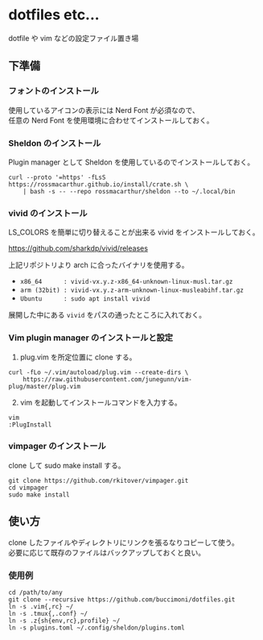 # dotfiles etc...

dotfile や vim などの設定ファイル置き場

## 下準備
### フォントのインストール

使用しているアイコンの表示には Nerd Font が必須なので、  
任意の Nerd Font を使用環境に合わせてインストールしておく。

### Sheldon のインストール
Plugin manager として Sheldon を使用しているのでインストールしておく。

```
curl --proto '=https' -fLsS https://rossmacarthur.github.io/install/crate.sh \
    | bash -s -- --repo rossmacarthur/sheldon --to ~/.local/bin
```

### vivid のインストール

LS_COLORS を簡単に切り替えることが出来る vivid をインストールしておく。

https://github.com/sharkdp/vivid/releases

上記リポジトリより arch に合ったバイナリを使用する。

- `x86_64      : vivid-vx.y.z-x86_64-unknown-linux-musl.tar.gz`
- `arm (32bit) : vivid-vx.y.z-arm-unknown-linux-musleabihf.tar.gz`
- `Ubuntu      : sudo apt install vivid`

展開した中にある `vivid` をパスの通ったところに入れておく。

### Vim plugin manager のインストールと設定

1. plug.vim を所定位置に clone する。

```
curl -fLo ~/.vim/autoload/plug.vim --create-dirs \
    https://raw.githubusercontent.com/junegunn/vim-plug/master/plug.vim
```

2. vim を起動してインストールコマンドを入力する。

```
vim
:PlugInstall
```

### vimpager のインストール

clone して sudo make install する。

```
git clone https://github.com/rkitover/vimpager.git
cd vimpager
sudo make install
```

## 使い方

clone したファイルやディレクトリにリンクを張るなりコピーして使う。  
必要に応じて既存のファイルはバックアップしておくと良い。

### 使用例

```
cd /path/to/any
git clone --recursive https://github.com/buccimoni/dotfiles.git
ln -s .vim{,rc} ~/
ln -s .tmux{,.conf} ~/
ln -s .z{sh{env,rc},profile} ~/
ln -s plugins.toml ~/.config/sheldon/plugins.toml
```

